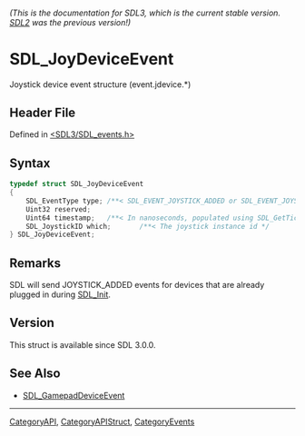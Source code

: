 ###### (This is the documentation for SDL3, which is the current stable version. [SDL2](https://wiki.libsdl.org/SDL2/) was the previous version!)
# SDL_JoyDeviceEvent

Joystick device event structure (event.jdevice.*)

## Header File

Defined in [<SDL3/SDL_events.h>](https://github.com/libsdl-org/SDL/blob/main/include/SDL3/SDL_events.h)

## Syntax

```c
typedef struct SDL_JoyDeviceEvent
{
    SDL_EventType type; /**< SDL_EVENT_JOYSTICK_ADDED or SDL_EVENT_JOYSTICK_REMOVED or SDL_EVENT_JOYSTICK_UPDATE_COMPLETE */
    Uint32 reserved;
    Uint64 timestamp;   /**< In nanoseconds, populated using SDL_GetTicksNS() */
    SDL_JoystickID which;       /**< The joystick instance id */
} SDL_JoyDeviceEvent;
```

## Remarks

SDL will send JOYSTICK_ADDED events for devices that are already plugged in
during [SDL_Init](SDL_Init).

## Version

This struct is available since SDL 3.0.0.

## See Also

- [SDL_GamepadDeviceEvent](SDL_GamepadDeviceEvent)

----
[CategoryAPI](CategoryAPI), [CategoryAPIStruct](CategoryAPIStruct), [CategoryEvents](CategoryEvents)

